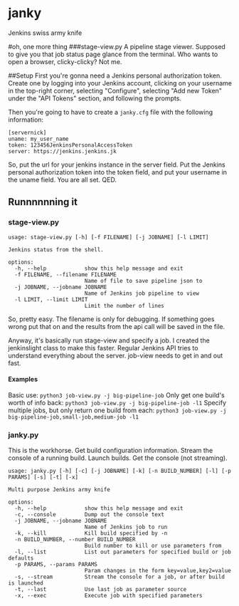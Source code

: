 # janky
Jenkins swiss army knife

#oh, one more thing
###stage-view.py
A pipeline stage viewer. Supposed to give you that job status page glance
from the terminal. Who wants to open a browser, clicky-clicky? Not me.

##Setup
First you're gonna need a Jenkins personal authorization token. Create one by
logging into your Jenkins account, clicking on your username in the top-right
corner, selecting "Configure", selecting "Add new Token" under the "API Tokens"
section, and following the prompts.

Then you're going to have to create a `janky.cfg` file with the following information:
```
[servernick]
uname: my_user_name
token: 123456JenkinsPersonalAccessToken
server: https://jenkins.jenkins.jk
```
So, put the url for your jenkins instance in the server field. Put the Jenkins
personal authorization token into the token field, and put your username in the
uname field. You are all set. QED.

## Runnnnnning it
### stage-view.py
```
usage: stage-view.py [-h] [-f FILENAME] [-j JOBNAME] [-l LIMIT]

Jenkins status from the shell.

options:
  -h, --help            show this help message and exit
  -f FILENAME, --filename FILENAME
                        Name of file to save pipeline json to
  -j JOBNAME, --jobname JOBNAME
                        Name of Jenkins job pipeline to view
  -l LIMIT, --limit LIMIT
                        Limit the number of lines
```

So, pretty easy. The filename is only for debugging. If something goes wrong
put that on and the results from the api call will be saved in the file.

Anyway, it's basically run stage-view and specify a job. I created the
jenkinslight class to make this faster. Regular Jenkins API tries to understand
everything about the server. job-view needs to get in and out fast.

#### Examples
Basic use:
`python3 job-view.py -j big-pipeline-job`
Only get one build's worth of info back:
`python3 job-view.py -j big-pipeline-job -l1`
Specify multiple jobs, but only return one build from each:
`python3 job-view.py -j big-pipeline-job,small-job,medium-job -l1`

### janky.py
This is the workhorse. Get build configuration information. Stream the console of a running build. Launch builds. Get the console (not streaming).
```
usage: janky.py [-h] [-c] [-j JOBNAME] [-k] [-n BUILD_NUMBER] [-l] [-p PARAMS] [-s] [-t] [-x]

Multi purpose Jenkins army knife

options:
  -h, --help            show this help message and exit
  -c, --console         Dump out the console text
  -j JOBNAME, --jobname JOBNAME
                        Name of Jenkins job to run
  -k, --kill            Kill build specified by -n
  -n BUILD_NUMBER, --number BUILD_NUMBER
                        Build number to kill or use parameters from
  -l, --list            List out parameters for specified build or job defaults
  -p PARAMS, --params PARAMS
                        Param changes in the form key=value,key2=value
  -s, --stream          Stream the console for a job, or after build is launched
  -t, --last            Use last job as parameter source
  -x, --exec            Execute job with specified parameters
```
